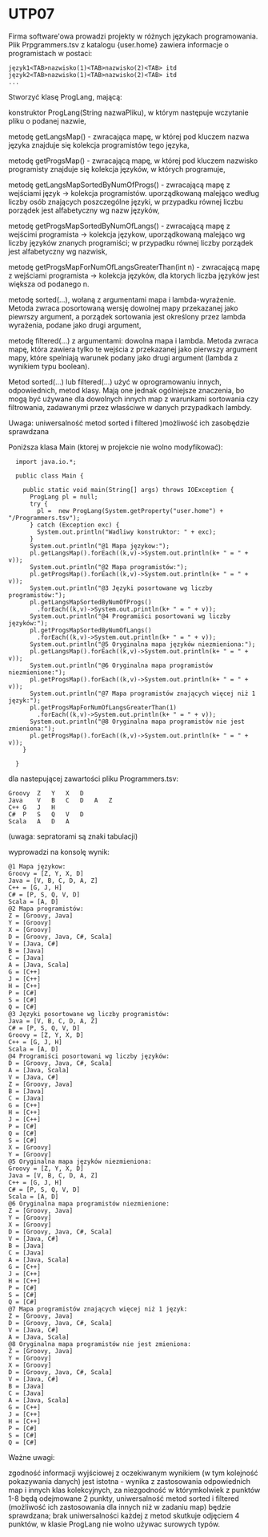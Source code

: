 # UTP07

Firma software'owa prowadzi projekty w różnych językach programowania.
Plik Prpgrammers.tsv z katalogu {user.home} zawiera informacje o programistach w postaci:


    język1<TAB>nazwisko(1)<TAB>nazwisko(2)<TAB> itd
    język2<TAB>nazwisko(1)<TAB>nazwisko(2)<TAB> itd
    ...

Stworzyć klasę ProgLang, mającą:

konstruktor ProgLang(String nazwaPliku), w którym następuje wczytanie pliku o podanej nazwie,

metodę getLangsMap() - zwracająca mapę, w której pod kluczem nazwa języka znajduje się kolekcja programistów tego języka,

metodę getProgsMap() - zwracającą mapę, w której pod kluczem nazwisko programisty znajduje się kolekcja języków, w których programuje,

metodę getLangsMapSortedByNumOfProgs()  - zwracającą mapę z wejściami  język -> kolekcja programistów. uporządkowaną malejąco według liczby osób znających poszczególne języki, w przypadku równej liczbu porządek jest alfabetyczny wg nazw języków,

metodę getProgsMapSortedByNumOfLangs() - zwracającą mapę z wejścimi programista -> kolekcja językow, uporządkowaną malejąco wg liczby języków znanych programiści; w przypadku równej liczby porządek jest alfabetyczny wg nazwisk,

metodę getProgsMapForNumOfLangsGreaterThan(int n) - zwracającą mapę z wejściami programista -> kolekcja języków, dla ktorych liczba języków jest większa od podanego n.

metodę sorted(...), wołaną z argumentami mapa i lambda-wyrażenie. Metoda zwraca posortowaną wersję dowolnej mapy przekazanej jako piewrszy argument, a porządek sortowania jest określony przez lambda wyrażenia, podane jako drugi argument,

metodę filtered(...) z argumentami: dowolna mapa i  lambda. Metoda zwraca  mapę, która zawiera tylko te wejścia z przekazanej jako pierwszy argument mapy, które spelniają warunek podany jako drugi argument (lambda z wynikiem typu boolean).

Metod sorted(...) lub filtered(...) użyć w oprogramowaniu innych, odpowiednich, metod klasy. Mają one jednak ogólniejsze znaczenia, bo mogą być używane dla dowolnych innych map  z warunkami sortowania czy filtrowania, zadawanymi przez własściwe w danych przypadkach lambdy.

Uwaga: uniwersalność metod sorted i filtered )możliwość ich zasobędzie sprawdzana


Poniższa klasa Main (ktorej w projekcie nie wolno modyfikować):

      import java.io.*;

      public class Main {

        public static void main(String[] args) throws IOException {
          ProgLang pl = null;
          try {
            pl =  new ProgLang(System.getProperty("user.home") + "/Programmers.tsv");
          } catch (Exception exc) {
            System.out.println("Wadliwy konstruktor: " + exc);
          }
          System.out.println("@1 Mapa językow:");
          pl.getLangsMap().forEach((k,v)->System.out.println(k+ " = " + v));
          System.out.println("@2 Mapa programistów:");
          pl.getProgsMap().forEach((k,v)->System.out.println(k+ " = " + v));
          System.out.println("@3 Języki posortowane wg liczby programistów:");
          pl.getLangsMapSortedByNumOfProgs()
            .forEach((k,v)->System.out.println(k+ " = " + v));
          System.out.println("@4 Programiści posortowani wg liczby języków:");
          pl.getProgsMapSortedByNumOfLangs()
            .forEach((k,v)->System.out.println(k+ " = " + v));
          System.out.println("@5 Oryginalna mapa języków niezmieniona:");
          pl.getLangsMap().forEach((k,v)->System.out.println(k+ " = " + v));
          System.out.println("@6 Oryginalna mapa programistów niezmienione:");
          pl.getProgsMap().forEach((k,v)->System.out.println(k+ " = " + v));
          System.out.println("@7 Mapa programistów znających więcej niż 1 język:");
          pl.getProgsMapForNumOfLangsGreaterThan(1)
            .forEach((k,v)->System.out.println(k+ " = " + v));
          System.out.println("@8 Oryginalna mapa programistów nie jest zmieniona:");
          pl.getProgsMap().forEach((k,v)->System.out.println(k+ " = " + v));
        }

      }


dla nastepującej zawartości pliku Programmers.tsv:

    Groovy	Z	Y	X	D
    Java	V	B	C	D	A	Z
    C++	G	J	H
    C#	P	S	Q	V	D
    Scala	A	D	A
    
(uwaga: sepratorami są znaki tabulacji)

wyprowadzi na konsolę wynik:

    @1 Mapa językow:
    Groovy = [Z, Y, X, D]
    Java = [V, B, C, D, A, Z]
    C++ = [G, J, H]
    C# = [P, S, Q, V, D]
    Scala = [A, D]
    @2 Mapa programistów:
    Z = [Groovy, Java]
    Y = [Groovy]
    X = [Groovy]
    D = [Groovy, Java, C#, Scala]
    V = [Java, C#]
    B = [Java]
    C = [Java]
    A = [Java, Scala]
    G = [C++]
    J = [C++]
    H = [C++]
    P = [C#]
    S = [C#]
    Q = [C#]
    @3 Języki posortowane wg liczby programistów:
    Java = [V, B, C, D, A, Z]
    C# = [P, S, Q, V, D]
    Groovy = [Z, Y, X, D]
    C++ = [G, J, H]
    Scala = [A, D]
    @4 Programiści posortowani wg liczby języków:
    D = [Groovy, Java, C#, Scala]
    A = [Java, Scala]
    V = [Java, C#]
    Z = [Groovy, Java]
    B = [Java]
    C = [Java]
    G = [C++]
    H = [C++]
    J = [C++]
    P = [C#]
    Q = [C#]
    S = [C#]
    X = [Groovy]
    Y = [Groovy]
    @5 Oryginalna mapa języków niezmieniona:
    Groovy = [Z, Y, X, D]
    Java = [V, B, C, D, A, Z]
    C++ = [G, J, H]
    C# = [P, S, Q, V, D]
    Scala = [A, D]
    @6 Oryginalna mapa programistów niezmienione:
    Z = [Groovy, Java]
    Y = [Groovy]
    X = [Groovy]
    D = [Groovy, Java, C#, Scala]
    V = [Java, C#]
    B = [Java]
    C = [Java]
    A = [Java, Scala]
    G = [C++]
    J = [C++]
    H = [C++]
    P = [C#]
    S = [C#]
    Q = [C#]
    @7 Mapa programistów znających więcej niż 1 język:
    Z = [Groovy, Java]
    D = [Groovy, Java, C#, Scala]
    V = [Java, C#]
    A = [Java, Scala]
    @8 Oryginalna mapa programistów nie jest zmieniona:
    Z = [Groovy, Java]
    Y = [Groovy]
    X = [Groovy]
    D = [Groovy, Java, C#, Scala]
    V = [Java, C#]
    B = [Java]
    C = [Java]
    A = [Java, Scala]
    G = [C++]
    J = [C++]
    H = [C++]
    P = [C#]
    S = [C#]
    Q = [C#]



Ważne uwagi:

zgodność informacji wyjściowej z oczekiwanym wynikiem (w tym kolejność pokazywania danych)  jest istotna - wynika z zastosowania odpowiednich map i innych klas kolekcyjnych, za niezgodność w którymkolwiek z punktów 1-8 będą odejmowane 2 punkty,
uniwersalność metod sorted i filtered (możliwość ich zastosowania dla innych niż w zadaniu map) będzie sprawdzana; brak uniwersalności każdej z metod skutkuje odjęciem 4 punktów,
w klasie ProgLang  nie wolno używac surowych typów.
